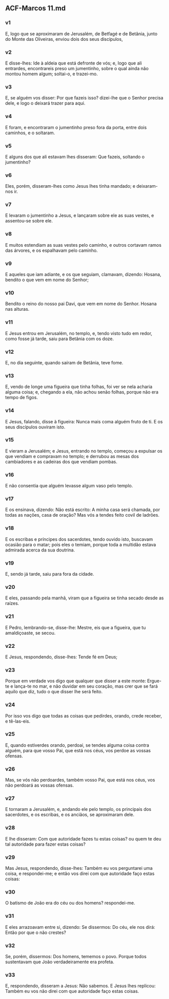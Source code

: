 ## ACF-Marcos 11.md
### v1
 E, logo que se aproximaram de Jerusalém, de Betfagé e de Betânia, junto do Monte das Oliveiras, enviou dois dos seus discípulos,
### v2
 E disse-lhes: Ide à aldeia que está defronte de vós; e, logo que ali entrardes, encontrareis preso um jumentinho, sobre o qual ainda não montou homem algum; soltai-o, e trazei-mo.
### v3
 E, se alguém vos disser: Por que fazeis isso? dizei-lhe que o Senhor precisa dele, e logo o deixará trazer para aqui.
### v4
 E foram, e encontraram o jumentinho preso fora da porta, entre dois caminhos, e o soltaram.
### v5
 E alguns dos que ali estavam lhes disseram: Que fazeis, soltando o jumentinho?
### v6
 Eles, porém, disseram-lhes como Jesus lhes tinha mandado; e deixaram-nos ir.
### v7
 E levaram o jumentinho a Jesus, e lançaram sobre ele as suas vestes, e assentou-se sobre ele.
### v8
 E muitos estendiam as suas vestes pelo caminho, e outros cortavam ramos das árvores, e os espalhavam pelo caminho.
### v9
 E aqueles que iam adiante, e os que seguiam, clamavam, dizendo: Hosana, bendito o que vem em nome do Senhor;
### v10
 Bendito o reino do nosso pai Davi, que vem em nome do Senhor. Hosana nas alturas.
### v11
 E Jesus entrou em Jerusalém, no templo, e, tendo visto tudo em redor, como fosse já tarde, saiu para Betânia com os doze.
### v12
 E, no dia seguinte, quando saíram de Betânia, teve fome.
### v13
 E, vendo de longe uma figueira que tinha folhas, foi ver se nela acharia alguma coisa; e, chegando a ela, não achou senão folhas, porque não era tempo de figos.
### v14
 E Jesus, falando, disse à figueira: Nunca mais coma alguém fruto de ti. E os seus discípulos ouviram isto.
### v15
 E vieram a Jerusalém; e Jesus, entrando no templo, começou a expulsar os que vendiam e compravam no templo; e derrubou as mesas dos cambiadores e as cadeiras dos que vendiam pombas.
### v16
 E não consentia que alguém levasse algum vaso pelo templo.
### v17
 E os ensinava, dizendo: Não está escrito: A minha casa será chamada, por todas as nações, casa de oração? Mas vós a tendes feito covil de ladrões.
### v18
 E os escribas e príncipes dos sacerdotes, tendo ouvido isto, buscavam ocasião para o matar; pois eles o temiam, porque toda a multidão estava admirada acerca da sua doutrina.
### v19
 E, sendo já tarde, saiu para fora da cidade.
### v20
 E eles, passando pela manhã, viram que a figueira se tinha secado desde as raízes.
### v21
 E Pedro, lembrando-se, disse-lhe: Mestre, eis que a figueira, que tu amaldiçoaste, se secou.
### v22
 E Jesus, respondendo, disse-lhes: Tende fé em Deus;
### v23
 Porque em verdade vos digo que qualquer que disser a este monte: Ergue-te e lança-te no mar, e não duvidar em seu coração, mas crer que se fará aquilo que diz, tudo o que disser lhe será feito.
### v24
 Por isso vos digo que todas as coisas que pedirdes, orando, crede receber, e tê-las-eis.
### v25
 E, quando estiverdes orando, perdoai, se tendes alguma coisa contra alguém, para que vosso Pai, que está nos céus, vos perdoe as vossas ofensas.
### v26
 Mas, se vós não perdoardes, também vosso Pai, que está nos céus, vos não perdoará as vossas ofensas.
### v27
 E tornaram a Jerusalém, e, andando ele pelo templo, os principais dos sacerdotes, e os escribas, e os anciãos, se aproximaram dele.
### v28
 E lhe disseram: Com que autoridade fazes tu estas coisas? ou quem te deu tal autoridade para fazer estas coisas?
### v29
 Mas Jesus, respondendo, disse-lhes: Também eu vos perguntarei uma coisa, e respondei-me; e então vos direi com que autoridade faço estas coisas:
### v30
 O batismo de João era do céu ou dos homens? respondei-me.
### v31
 E eles arrazoavam entre si, dizendo: Se dissermos: Do céu, ele nos dirá: Então por que o não crestes?
### v32
 Se, porém, dissermos: Dos homens, tememos o povo. Porque todos sustentavam que João verdadeiramente era profeta.
### v33
 E, respondendo, disseram a Jesus: Não sabemos. E Jesus lhes replicou: Também eu vos não direi com que autoridade faço estas coisas.
